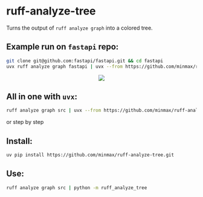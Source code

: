 # ruff-analyze-tree

Turns the output of `ruff analyze graph` into a colored tree.

## Example run on `fastapi` repo:

```zsh
git clone git@github.com:fastapi/fastapi.git && cd fastapi
uvx ruff analyze graph fastapi | uvx --from https://github.com/minmax/ruff-analyze-tree.git ruff-analyze-tree
```

<p align="center">
  <img src="https://github.com/user-attachments/assets/a78231ca-39f9-410f-bf75-f01a2a6806c8">
</p>

## All in one with `uvx`:

```bash
ruff analyze graph src | uvx --from https://github.com/minmax/ruff-analyze-tree.git ruff-analyze-tree
```

or step by step

## Install:

```bash
uv pip install https://github.com/minmax/ruff-analyze-tree.git
```

## Use:

```bash
ruff analyze graph src | python -m ruff_analyze_tree
```
